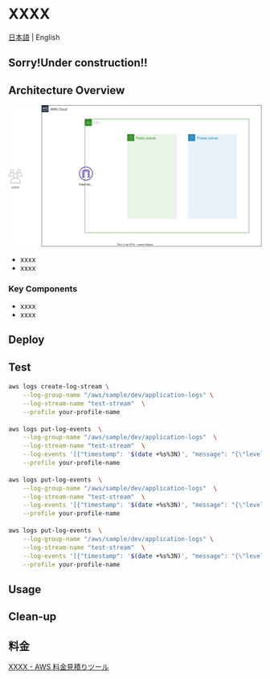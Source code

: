 # XXXX

[日本語](README.ja.md) | English

## **Sorry!Under construction!!**

## Architecture Overview

![overview](overview.drawio.svg)

- xxxx
- xxxx

### Key Components

- xxxx
- xxxx

## Deploy

## Test

```sh
aws logs create-log-stream \
    --log-group-name "/aws/sample/dev/application-logs" \
    --log-stream-name "test-stream"  \
    --profile your-profile-name

aws logs put-log-events  \
    --log-group-name "/aws/sample/dev/application-logs"  \
    --log-stream-name "test-stream"  \
    --log-events '[{"timestamp": '$(date +%s%3N)', "message": "{\"level\": \"ERROR\", \"message\": \"エラーテストメッセージ\"}"}]'  \
    --profile your-profile-name

aws logs put-log-events  \
    --log-group-name "/aws/sample/dev/application-logs"  \
    --log-stream-name "test-stream"  \
    --log-events '[{"timestamp": '$(date +%s%3N)', "message": "{\"level\": \"FATAL\", \"message\": \"致命的エラーテストメッセージ\"}"}]'  \
    --profile your-profile-name

aws logs put-log-events  \
    --log-group-name "/aws/sample/dev/application-logs" \
    --log-stream-name "test-stream"  \
    --log-events '[{"timestamp": '$(date +%s%3N)', "message": "{\"level\": \"INFO\", \"message\": \"テストメッセージ\"}"}]'  \
    --profile your-profile-name
```

## Usage

## Clean-up

## 料金

[XXXX - AWS 料金見積りツール](https://calculator.aws/#/estimate?id=XXXX)